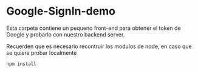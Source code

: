 # Google-SignIn-demo

Esta carpeta contiene un pequeno front-end para obtener el token de Google y probarlo con nuestro backend server.

Recuerden que es necesario recontruir los modulos de node, en caso que se quiera probar localmente

```
npm install

```